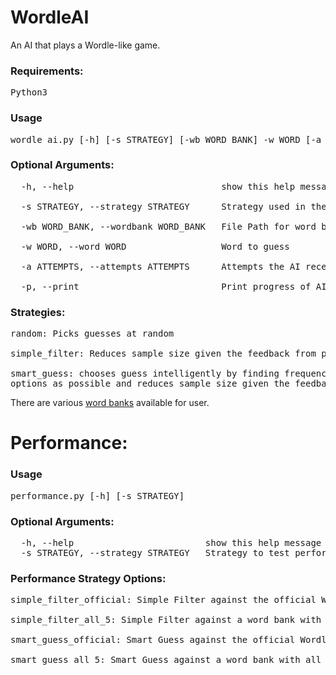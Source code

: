 # WordleAI

An AI that plays a Wordle-like game.

### Requirements:
<pre>Python3</pre>

### Usage
<pre>
wordle_ai.py [-h] [-s STRATEGY] [-wb WORD_BANK] -w WORD [-a ATTEMPTS] [-p]
</pre>

### Optional Arguments:
<pre>
  -h, --help                            show this help message and exit

  -s STRATEGY, --strategy STRATEGY      Strategy used in the game

  -wb WORD_BANK, --wordbank WORD_BANK   File Path for word bank to be used

  -w WORD, --word WORD                  Word to guess

  -a ATTEMPTS, --attempts ATTEMPTS      Attempts the AI receives

  -p, --print                           Print progress of AI as it makes guesses
</pre>

### Strategies:
<pre>
random: Picks guesses at random

simple_filter: Reduces sample size given the feedback from previous guess

smart_guess: chooses guess intelligently by finding frequency of letters to eliminate as many
options as possible and reduces sample size given the feedback from guess
</pre>

There are various [word banks](word_banks/) available for user.

# Performance:
### Usage
<pre>
performance.py [-h] [-s STRATEGY]
</pre>
### Optional Arguments:
<pre>
  -h, --help                         show this help message and exit
  -s STRATEGY, --strategy STRATEGY   Strategy to test performance for
</pre>

### Performance Strategy Options:
<pre>
simple_filter_official: Simple Filter against the official Wordle word list

simple_filter_all_5: Simple Filter against a word bank with all 5 letter words

smart_guess_official: Smart Guess against the official Wordle word list

smart_guess_all_5: Smart Guess against a word bank with all 5 letter words
</pre>